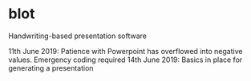 # blot
Handwriting-based presentation software

11th June 2019: Patience with Powerpoint has overflowed into negative values. Emergency coding required
14th June 2019: Basics in place for generating a presentation
